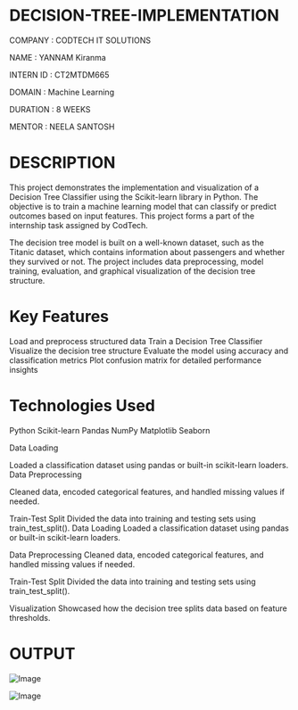 # DECISION-TREE-IMPLEMENTATION

COMPANY : CODTECH IT SOLUTIONS

NAME : YANNAM Kiranma

INTERN ID : CT2MTDM665

DOMAIN : Machine Learning

DURATION : 8 WEEKS

MENTOR : NEELA SANTOSH

# DESCRIPTION

This project demonstrates the implementation and visualization of a Decision Tree Classifier using the Scikit-learn library in Python. The objective is to train a machine learning model that can classify or predict outcomes based on input features. This project forms a part of the internship task assigned by CodTech.

The decision tree model is built on a well-known dataset, such as the Titanic dataset, which contains information about passengers and whether they survived or not. The project includes data preprocessing, model training, evaluation, and graphical visualization of the decision tree structure.

# Key Features
Load and preprocess structured data
Train a Decision Tree Classifier
Visualize the decision tree structure
Evaluate the model using accuracy and classification metrics
Plot confusion matrix for detailed performance insights

# Technologies Used
Python
Scikit-learn
Pandas
NumPy
Matplotlib
Seaborn

Data Loading

Loaded a classification dataset using pandas or built-in scikit-learn loaders.
Data Preprocessing

Cleaned data, encoded categorical features, and handled missing values if needed.

Train-Test Split
Divided the data into training and testing sets using train_test_split().
Data Loading
Loaded a classification dataset using pandas or built-in scikit-learn loaders.

Data Preprocessing
Cleaned data, encoded categorical features, and handled missing values if needed.

Train-Test Split
Divided the data into training and testing sets using train_test_split().

Visualization
Showcased how the decision tree splits data based on feature thresholds.

# OUTPUT

![Image](https://github.com/user-attachments/assets/44369853-c690-4c32-8dd4-3dfaf23c51c8)

![Image](https://github.com/user-attachments/assets/02de9a05-1973-4e54-a3b0-e29d0d4b6f0b)
